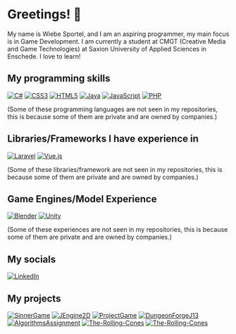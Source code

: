 # Greetings! 👋

My name is Wiebe Sportel, and I am an aspiring programmer, my main focus is in Game Development. I am currently a student at CMGT (Creative Media and Game Technologies) at Saxion University of Applied Sciences in Enschede. I love to learn!

## My programming skills
[![C#](https://img.shields.io/badge/c%23-%23239120.svg?style=for-the-badge&logo=c-sharp&logoColor=white)](https://en.wikipedia.org/wiki/C_Sharp_(programming_language))
[![CSS3](https://img.shields.io/badge/css3-%231572B6.svg?style=for-the-badge&logo=css3&logoColor=white)](https://www.educba.com/what-is-css3/)
[![HTML5](https://img.shields.io/badge/html5-%23E34F26.svg?style=for-the-badge&logo=html5&logoColor=white)](https://en.wikipedia.org/wiki/HTML5)
[![Java](https://img.shields.io/badge/java-%23ED8B00.svg?style=for-the-badge&logo=java&logoColor=white)](https://www.java.com/nl/download/help/whatis_java.html)
[![JavaScript](https://img.shields.io/badge/javascript-%23323330.svg?style=for-the-badge&logo=javascript&logoColor=%23F7DF1E)](https://en.wikipedia.org/wiki/JavaScript)
[![PHP](https://img.shields.io/badge/php-%23777BB4.svg?style=for-the-badge&logo=php&logoColor=white)](https://en.wikipedia.org/wiki/PHP)

(Some of these programming languages are not seen in my repositories, this is because some of them are private and are owned by companies.)

## Libraries/Frameworks I have experience in
[![Laravel](https://img.shields.io/badge/laravel-%23FF2D20.svg?style=for-the-badge&logo=laravel&logoColor=white)](https://laravel.com/)
[![Vue.js](https://img.shields.io/badge/vuejs-%2335495e.svg?style=for-the-badge&logo=vuedotjs&logoColor=%234FC08D)](https://vuejs.org/)

(Some of these libraries/framework are not seen in my repositories, this is because some of them are private and are owned by companies.)

## Game Engines/Model Experience

[![Blender](https://img.shields.io/badge/blender-%23F5792A.svg?style=for-the-badge&logo=blender&logoColor=white)](https://www.blender.org/about/)
[![Unity](https://img.shields.io/badge/unity-%23000000.svg?style=for-the-badge&logo=unity&logoColor=white)](https://unity.com/)

(Some of these experiences are not seen in my repositories, this is because some of them are private and are owned by companies.)

## My socials
[![LinkedIn](https://img.shields.io/badge/linkedin-%230077B5.svg?style=for-the-badge&logo=linkedin&logoColor=white)](https://www.linkedin.com/in/wiebe-sportel-5191b5183/)

## My projects
[![SinnerGame](https://github-readme-stats.vercel.app/api/pin/?username=WiebeHero&repo=SinnerGame&theme=dark)](https://github.com/WiebeHero/SinnerGame)
[![JEngine2D](https://github-readme-stats.vercel.app/api/pin/?username=WiebeHero&repo=JEngine2D&theme=dark)](https://github.com/WiebeHero/JEngine2D)
[![ProjectGame](https://github-readme-stats.vercel.app/api/pin/?username=WiebeHero&repo=ProjectGame&theme=dark)](https://github.com/WiebeHero/ProjectGame)
[![DungeonForgeJ13](https://github-readme-stats.vercel.app/api/pin/?username=WiebeHero&repo=DungeonForgeJ13&theme=dark)](https://github.com/WiebeHero/DungeonForgeJ13)
[![AlgorithmsAssignment](https://github-readme-stats.vercel.app/api/pin/?username=WiebeHero&repo=AlgorithmsAssignment&theme=dark)](https://github.com/WiebeHero/AlgorithmsAssignment)
[![The-Rolling-Cones](https://github-readme-stats.vercel.app/api/pin/?username=Koen-H&repo=The-Rolling-Cones&theme=dark)](https://github.com/Koen-H/The-Rolling-Cones)
[![The-Rolling-Cones](https://github-readme-stats.vercel.app/api/pin/?username=Patrycioss-H&repo=RankedByTheAudience&theme=dark)](https://github.com/patrycioss/RankedByTheAudience)
